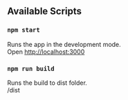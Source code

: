 ## Available Scripts

### `npm start`

Runs the app in the development mode.\
Open [http://localhost:3000](http://localhost:3000)

### `npm run build`

Runs the build to dist folder.\
/dist
